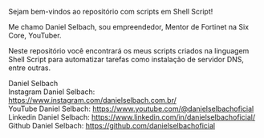 Sejam bem-vindos ao repositório com scripts em Shell Script!

Me chamo Daniel Selbach, sou empreendedor, Mentor de Fortinet na Six Core, YouTuber.

Neste repositório você encontrará os meus scripts criados na linguagem Shell Script para automatizar tarefas como instalação de servidor DNS, entre outras.

Daniel Selbach<br>
Instagram Daniel Selbach: https://www.instagram.com/danielselbach.com.br/<br>
YouTube Daniel Selbach: https://www.youtube.com/@danielselbachoficial<br>
Linkedin Daniel Selbach: https://www.linkedin.com/in/danielselbachoficial/<br>
Github Daniel Selbach: https://github.com/danielselbachoficial<br>
